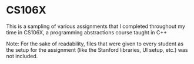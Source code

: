# CS106X

This is a sampling of various assignments that I completed throughout my time in CS106X, a programming abstractions course taught in C++

Note: For the sake of readability, files that were given to every student as the setup for the assignment (like the Stanford libraries, UI setup, etc.) was not included. 
